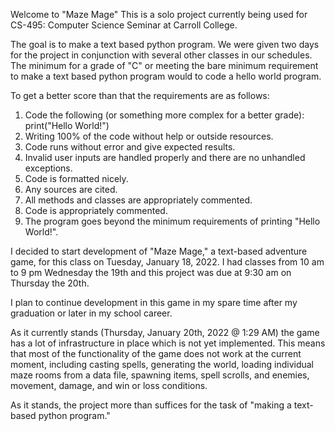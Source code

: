 Welcome to "Maze Mage"
This is a solo project currently being used for CS-495: Computer Science Seminar at Carroll College.

The goal is to make a text based python program. We were given two days for the project in conjunction with several other classes in our schedules.
The minimum for a grade of "C" or meeting the bare minimum requirement to make a text based python program would to code a hello world program.

To get a better score than that the requirements are as follows:
1. Code the following (or something more complex for a better grade): print("Hello World!")
2. Writing 100% of the code without help or outside resources.
3. Code runs without error and give expected results.
4. Invalid user inputs are handled properly and there are no unhandled exceptions.
5. Code is formatted nicely.
6. Any sources are cited.
7. All methods and classes are appropriately commented.
8. Code is appropriately commented.
9. The program goes beyond the minimum requirements of printing "Hello World!".

I decided to start development of "Maze Mage," a text-based adventure game, for this class on Tuesday, January 18, 2022.
I had classes from 10 am to 9 pm Wednesday the 19th and this project was due at 9:30 am on Thursday the 20th.

I plan to continue development in this game in my spare time after my graduation or later in my school career.

As it currently stands (Thursday, January 20th, 2022 @ 1:29 AM) the game has a lot of infrastructure in place which is not yet implemented.
This means that most of the functionality of the game does not work at the current moment, including casting spells, generating the world, loading individual maze rooms from a data file, spawning items, spell scrolls, and enemies, movement, damage, and win or loss conditions.

As it stands, the project more than suffices for the task of "making a text-based python program."
